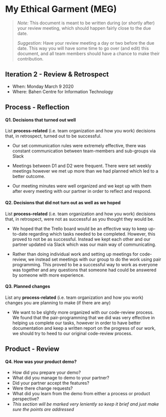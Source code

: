 # My Ethical Garment (MEG)

 > _Note:_ This document is meant to be written during (or shortly after) your review meeting, which should happen fairly close to the due date.      
 >      
 > _Suggestion:_ Have your review meeting a day or two before the due date. This way you will have some time to go over (and edit) this document, and all team members should have a chance to make their contribution.


## Iteration 2 - Review & Retrospect

 * When: Monday March 9 2020
 * Where: Bahen Centre for Information Technology

## Process - Reflection


#### Q1. Decisions that turned out well

List **process-related** (i.e. team organization and how you work) decisions that, in retrospect, turned out to be successful.

 * Our set communication rules were extremely effective, there was constant communication between team-members and sub-groups via Slack

 * Meetings between D1 and D2 were frequent. There were set weekly meetings however we met up more than we had planned which led to a better outcome.

* Our meeting minutes were well organized and we kept up with them after every meeting with our partner in order to reflect and respond.


#### Q2. Decisions that did not turn out as well as we hoped

List **process-related** (i.e. team organization and how you work) decisions that, in retrospect, were not as successful as you thought they would be.

 * We hoped that the Trello board would be an effective way to keep up-to-date regarding which tasks needed to be completed. However, this proved to not be as successful. Instead we kept each other and our partner updated via Slack which was our main way of communicating.

 * Rather than doing individual work and setting up meetings for code-review, we instead set meetings with our group to do the work using pair programming. This proved to be a successful way to work as everyone was together and any questions that someone had could be answered by someone with more experience. 


#### Q3. Planned changes

List any **process-related** (i.e. team organization and how you work) changes you are planning to make (if there are any)

 * We want to be slghtly more organized with our code-review process. We found that the pair-programming that we did was very effective in helping us complete our tasks, however in order to have better documentation and keep a written report on the progress of our work, we should try to heed to our original code-review process. 


## Product - Review

#### Q4. How was your product demo?
 * How did you prepare your demo?
 * What did you manage to demo to your partner?
 * Did your partner accept the features?
 * Were there change requests?
 * What did you learn from the demo from either a process or product perspective?
 * *This section will be marked very leniently so keep it brief and just make sure the points are addressed*

